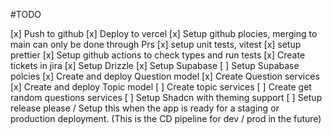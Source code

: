 #TODO

[x] Push to github
[x] Deploy to vercel
[x] Setup github plocies, merging to main can only be done through Prs
[x] setup unit tests, vitest
[x] setup prettier
[x] Setup github actions to check types and run tests
[x] Create tickets in jira
[x] Setup Drizzle
[x] Setup Supabase
[ ] Setup Supabase polcies
[x] Create and deploy Question model
[x] Create Question services
[x] Create and deploy Topic model
[ ] Create topic services
[ ] Create get random questions services
[ ] Setup Shadcn with theming support
[ ] Setup release please / Setup this when the app is ready for a staging or production deployment. (This is the CD pipeline for dev / prod in the future)